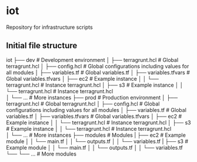 # iot
Repository for infrastructure scripts

## Initial file structure
iot
├── dev                     # Development environment
│   ├── terragrunt.hcl      # Global terragrunt.hcl
│   ├── config.hcl          # Global configurations including values for all modules
│   ├── variables.tf        # Global variables.tf
│   ├── variables.tfvars    # Global variables.tfvars
│   ├── ec2                 # Example instance
│   │    └── terragrunt.hcl # Instance terragrunt.hcl 
│   ├── s3                  # Example instance 
│   │    └── terragrunt.hcl # Instance terragrunt.hcl  
│   └── ...                 # More instances
├── prod                    # Production environment
│   ├── terragrunt.hcl      # Global terragrunt.hcl
│   ├── config.hcl          # Global configurations including values for all modules
│   ├── variables.tf        # Global variables.tf
│   ├── variables.tfvars    # Global variables.tfvars
│   ├── ec2                 # Example instance
│   │    └── terragrunt.hcl # Instance terragrunt.hcl 
│   ├── s3                  # Example instance 
│   │    └── terragrunt.hcl # Instance terragrunt.hcl  
│   └── ...                 # More instances
├── modules                 # Modules
|   ├── ec2                 # Example module
│   │    └── main.tf 
│   │    └── outputs.tf 
│   │    └── variables.tf 
|   ├── s3                  # Example module
│   │    └── main.tf 
│   │    └── outputs.tf 
│   │    └── variables.tf 
└── └── ...                 # More modules